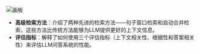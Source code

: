 ![画板](https://cdn.nlark.com/yuque/0/2025/jpeg/2639475/1736305518204-e21ccd2c-3c76-4992-82dc-ac9536f420d2.jpeg)

+ **高级检索方法**：介绍了两种先进的检索方法——句子窗口检索和自动合并检索，这些方法比传统方法能够为LLM提供更好的上下文信息。
+ **评估指标**：解释了如何使用三个评估指标（上下文相关性、根据性和答案相关性）来评估LLM问答系统的性能。

